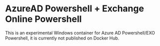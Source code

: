 # AzureAD Powershell + Exchange Online Powershell

This is an experimental Windows container for Azure AD Powershell/EXO Powershell, it is currently not published on Docker Hub.
